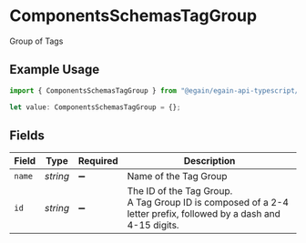 # ComponentsSchemasTagGroup

Group of Tags

## Example Usage

```typescript
import { ComponentsSchemasTagGroup } from "@egain/egain-api-typescript/models";

let value: ComponentsSchemasTagGroup = {};
```

## Fields

| Field                                                                                                              | Type                                                                                                               | Required                                                                                                           | Description                                                                                                        |
| ------------------------------------------------------------------------------------------------------------------ | ------------------------------------------------------------------------------------------------------------------ | ------------------------------------------------------------------------------------------------------------------ | ------------------------------------------------------------------------------------------------------------------ |
| `name`                                                                                                             | *string*                                                                                                           | :heavy_minus_sign:                                                                                                 | Name of the Tag Group                                                                                              |
| `id`                                                                                                               | *string*                                                                                                           | :heavy_minus_sign:                                                                                                 | The ID of the Tag Group.<br>A Tag Group ID is composed of a 2-4 letter prefix, followed by a dash and 4-15 digits. |